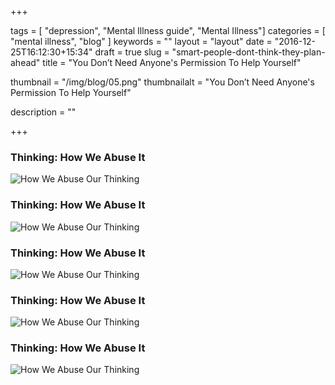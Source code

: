 +++

tags = [ "depression", "Mental Illness guide", "Mental Illness"]
categories = [ "mental illness", "blog" ]
keywords = ""
layout = "layout"
date = "2016-12-25T16:12:30+15:34"
draft = true
slug = "smart-people-dont-think-they-plan-ahead"
title = "You Don’t Need Anyone's Permission To Help Yourself"

thumbnail = "/img/blog/05.png"
thumbnailalt = "You Don’t Need Anyone's Permission To Help Yourself"

description = ""

+++



### Thinking: How We Abuse It  

![How We Abuse Our Thinking](/img/blog/05-01.png)






### Thinking: How We Abuse It  

![How We Abuse Our Thinking](/img/blog/05-01.png)






### Thinking: How We Abuse It  

![How We Abuse Our Thinking](/img/blog/05-01.png)





### Thinking: How We Abuse It  

![How We Abuse Our Thinking](/img/blog/05-01.png)






### Thinking: How We Abuse It  

![How We Abuse Our Thinking](/img/blog/05-01.png)

